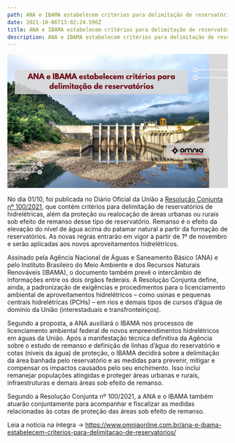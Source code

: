 ```yaml
---
path: ANA e IBAMA estabelecem critérios para delimitação de reservatórios
date: 2021-10-06T13:02:24.596Z
title: ANA e IBAMA estabelecem critérios para delimitação de reservatórios
description: ANA e IBAMA estabelecem critérios para delimitação de reservatórios
---
```

<!--StartFragment-->

![](../assets/site-2-28.png)

No dia 01/10, foi publicada no Diário Oficial da União a [Resolução Conjunta nº 100/2021](https://www.in.gov.br/en/web/dou/-/resolucao-conjunta-ana-ibama-n-100-de-27-de-setembro-de-2021-349565436), que contém critérios para delimitação de reservatórios de hidrelétricas, além da proteção ou realocação de áreas urbanas ou rurais sob efeito de remanso desse tipo de reservatório. Remanso é o efeito da elevação do nível de água acima do patamar natural a partir da formação de reservatórios. As novas regras entrarão em vigor a partir de 1º de novembro e serão aplicadas aos novos aproveitamentos hidrelétricos.

Assinado pela Agência Nacional de Águas e Saneamento Básico (ANA) e pelo Instituto Brasileiro do Meio Ambiente e dos Recursos Naturais Renováveis (IBAMA), o documento também prevê o intercâmbio de informações entre os dois órgãos federais. A Resolução Conjunta define, ainda, a padronização de exigências e procedimentos para o licenciamento ambiental de aproveitamentos hidrelétricos – como usinas e pequenas centrais hidrelétricas (PCHs) – em rios e demais tipos de cursos d’água de domínio da União (interestaduais e transfronteiriços).

Segundo a proposta, a ANA auxiliará o IBAMA nos processos de licenciamento ambiental federal de novos empreendimentos hidrelétricos em águas da União. Após a manifestação técnica definitiva da Agência sobre o estudo de remanso e definição de linhas d’água do reservatório e cotas (níveis da água) de proteção, o IBAMA decidirá sobre a delimitação da área banhada pelo reservatório e as medidas para prevenir, mitigar e compensar os impactos causados pelo seu enchimento. Isso inclui remanejar populações atingidas e proteger áreas urbanas e rurais, infraestruturas e demais áreas sob efeito de remanso.

Segundo a Resolução Conjunta nº 100/2021, a ANA e o IBAMA também atuarão conjuntamente para acompanhar e fiscalizar as medidas relacionadas às cotas de proteção das áreas sob efeito de remanso.

Leia a notícia na íntegra ->  https://www.omniaonline.com.br/ana-e-ibama-estabelecem-criterios-para-delimitacao-de-reservatorios/

<!--EndFragment-->